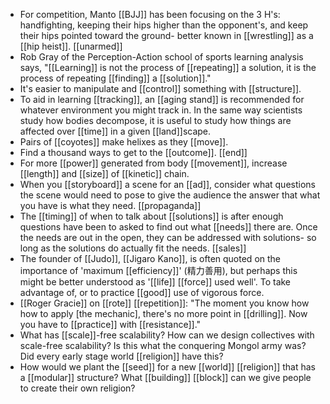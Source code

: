 - For competition, Manto [[BJJ]] has been focusing on the 3 H's: handfighting, keeping their hips higher than the opponent's, and keep their hips pointed toward the ground- better known in [[wrestling]] as a [[hip heist]]. [[unarmed]]
- Rob Gray of the Perception-Action school of sports learning analysis says, "[[Learning]] is not the process of [[repeating]] a solution, it is the process of repeating [[finding]] a [[solution]]."
- It's easier to manipulate and [[control]] something with [[structure]].
- To aid in learning [[tracking]], an [[aging stand]] is recommended for whatever environment you might track in. In the same way scientists study how bodies decompose, it is useful to study how things are affected over [[time]] in a given [[land]]scape.
- Pairs of [[coyotes]] make helixes as they [[move]].
- Find a thousand ways to get to the [[outcome]]. [[end]]
- For more [[power]] generated from body [[movement]], increase [[length]] and [[size]] of [[kinetic]] chain.
- When you [[storyboard]] a scene for an [[ad]], consider what questions the scene would need to pose to give the audience the answer that what you have is what they need. [[propaganda]]
- The [[timing]] of when to talk about [[solutions]] is after enough questions have been to asked to find out what [[needs]] there are. Once the needs are out in the open, they can be addressed with solutions- so long as the solutions do actually fit the needs. [[sales]]
- The founder of [[Judo]], [[Jigaro Kano]], is often quoted on the importance of 'maximum [[efficiency]]' (精力善用), but perhaps this might be better understood as '[[life]] [[force]] used well'. To take advantage of, or to practice [[good]] use of vigorous force.
- [[Roger Gracie]] on [[rote]] [[repetition]]: "The moment you know how how to apply [the mechanic], there's no more point in [[drilling]]. Now you have to [[practice]] with [[resistance]]."
- What has [[scale]]-free scalability? How can we design collectives with scale-free scalability? Is this what the conquering Mongol army was? Did every early stage world [[religion]] have this?
- How would we plant the [[seed]] for a new [[world]] [[religion]] that has a [[modular]] structure? What [[building]] [[block]] can we give people to create their own religion?